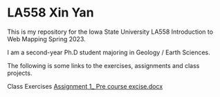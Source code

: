 # LA558 Xin Yan
 
This is my repository for the Iowa State University LA558 Introduction to Web Mapping Spring 2023.

I am a second-year Ph.D student majoring in Geology / Earth Sciences.

The following is some links to the exercises, assignments and class projects.

Class Exercises
[Assignment 1_ Pre course excise.docx](https://github.com/XinYan127/LA558_XinYan/blob/4d513fac830b6079874eb839b3bfec32478c2e04/Assignment%201_%20Pre%20course%20excise.docx)
